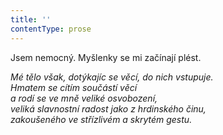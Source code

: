 ```yaml
---
title: ''
contentType: prose
---
```


<section>

Jsem nemocný. Myšlenky se mi začínají plést.

_Mé tělo však, dotýkajíc se věcí, do nich vstupuje.  
Hmatem se cítím součástí věcí  
a rodí se ve mně veliké osvobození,  
veliká slavnostní radost jako z hrdinského činu,  
zakoušeného ve střízlivém a skrytém gestu._

</section>
